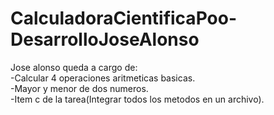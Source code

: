 # CalculadoraCientificaPoo-DesarrolloJoseAlonso
Jose alonso queda a cargo de:<br>
-Calcular 4 operaciones aritmeticas basicas. <br>
-Mayor y menor de dos numeros. <br>
-Item c de la tarea(Integrar todos los metodos en un archivo).
